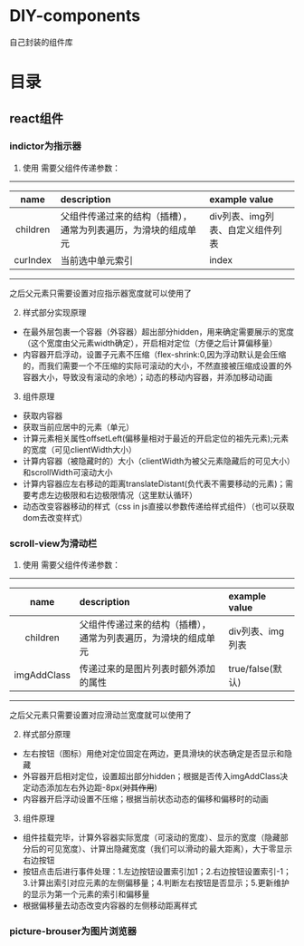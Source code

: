 # DIY-components
自己封装的组件库

# 目录
## react组件
### indictor为指示器
1. 使用
需要父组件传递参数：
------------------
|name|description|example value|
|:----:|:--------|:----|
|children|父组件传递过来的结构（插槽），通常为列表遍历，为滑块的组成单元|div列表、img列表、自定义组件列表|
|curIndex|当前选中单元索引|index|
--------------------
之后父元素只需要设置对应指示器宽度就可以使用了

2. 样式部分实现原理
+ 在最外层包裹一个容器（外容器）超出部分hidden，用来确定需要展示的宽度（这个宽度由父元素width确定），开启相对定位（方便之后计算偏移量）
+ 内容器开启浮动，设置子元素不压缩（flex-shrink:0,因为浮动默认是会压缩的，而我们需要一个不压缩的实际可滚动的大小，不然直接被压缩成设置的外容器大小，导致没有滚动的余地）；动态的移动内容器，并添加移动动画

3. 组件原理
+ 获取内容器
+ 获取当前应居中的元素（单元）
+ 计算元素相关属性offsetLeft(偏移量相对于最近的开启定位的祖先元素);元素的宽度（可见clientWidth大小）
+ 计算内容器（被隐藏时的）大小（clientWidth为被父元素隐藏后的可见大小）和scrollWidth可滚动大小
+ 计算内容器应左右移动的距离translateDistant(负代表不需要移动的元素)；需要考虑左边极限和右边极限情况（这里默认循环）
+ 动态改变容器移动的样式（css in js直接以参数传递给样式组件）（也可以获取dom去改变样式）


### scroll-view为滑动栏
1. 使用
需要父组件传递参数：
------------------
|name|description|example value|
|:----:|:--------|:----|
|children|父组件传递过来的结构（插槽），通常为列表遍历，为滑块的组成单元|div列表、img列表|
|imgAddClass|传递过来的是图片列表时额外添加的属性|true/false(默认)|
--------------------
之后父元素只需要设置对应滑动兰宽度就可以使用了

2. 样式部分原理
+ 左右按钮（图标）用绝对定位固定在两边，更具滑块的状态确定是否显示和隐藏
+ 外容器开启相对定位，设置超出部分hidden；根据是否传入imgAddClass决定动态添加左右外边距-8px(~~对其作用~~)
+ 内容器开启浮动设置不压缩；根据当前状态动态的偏移和偏移时的动画

3. 组件原理
+ 组件挂载完毕，计算外容器实际宽度（可滚动的宽度）、显示的宽度（隐藏部分后的可见宽度）、计算出隐藏宽度（我们可以滑动的最大距离），大于零显示右边按钮
+ 按钮点击后进行事件处理：1.左边按钮设置索引加1；2.右边按钮设置索引-1；3.计算出索引对应元素的左侧偏移量；4.判断左右按钮是否显示；5.更新维护的显示为第一个元素的索引和偏移量
+ 根据偏移量去动态改变内容器的左侧移动距离样式



### picture-brouser为图片浏览器
